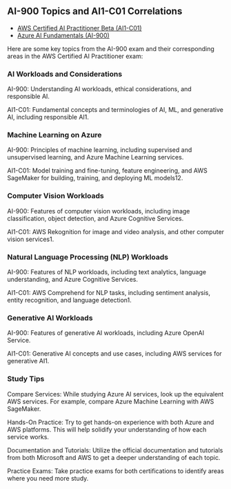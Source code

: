 ## AI-900 Topics and AI1-C01 Correlations
- [AWS Certified AI Practitioner Beta (AI1-C01)](https://aws.amazon.com/certification/certified-ai-practitioner/)
- [Azure AI Fundamentals (AI-900)](https://learn.microsoft.com/en-us/credentials/certifications/azure-ai-fundamentals/)

Here are some key topics from the AI-900 exam and their corresponding areas in the AWS Certified AI Practitioner exam:

### AI Workloads and Considerations
AI-900: Understanding AI workloads, ethical considerations, and responsible AI.

AI1-C01: Fundamental concepts and terminologies of AI, ML, and generative AI, including responsible AI1.

### Machine Learning on Azure
AI-900: Principles of machine learning, including supervised and unsupervised learning, and Azure Machine Learning services.

AI1-C01: Model training and fine-tuning, feature engineering, and AWS SageMaker for building, training, and deploying ML models12.

### Computer Vision Workloads
AI-900: Features of computer vision workloads, including image classification, object detection, and Azure Cognitive Services.

AI1-C01: AWS Rekognition for image and video analysis, and other computer vision services1.

### Natural Language Processing (NLP) Workloads
AI-900: Features of NLP workloads, including text analytics, language understanding, and Azure Cognitive Services.

AI1-C01: AWS Comprehend for NLP tasks, including sentiment analysis, entity recognition, and language detection1.

### Generative AI Workloads
AI-900: Features of generative AI workloads, including Azure OpenAI Service.

AI1-C01: Generative AI concepts and use cases, including AWS services for generative AI1.

### Study Tips
Compare Services: While studying Azure AI services, look up the equivalent AWS services. For example, compare Azure Machine Learning with AWS SageMaker.

Hands-On Practice: Try to get hands-on experience with both Azure and AWS platforms. This will help solidify your understanding of how each service works.

Documentation and Tutorials: Utilize the official documentation and tutorials from both Microsoft and AWS to get a deeper understanding of each topic.

Practice Exams: Take practice exams for both certifications to identify areas where you need more study.
